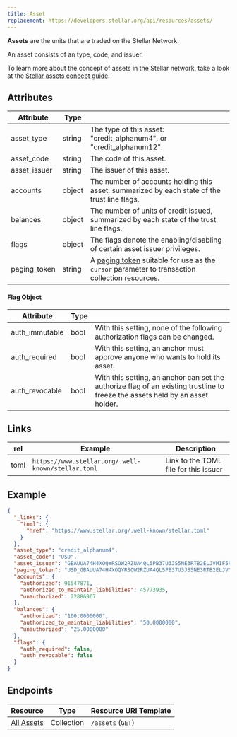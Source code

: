 ```yaml
---
title: Asset
replacement: https://developers.stellar.org/api/resources/assets/
---
```


**Assets** are the units that are traded on the Stellar Network.

An asset consists of an type, code, and issuer.

To learn more about the concept of assets in the Stellar network, take a look at the [Stellar assets concept guide](https://www.stellar.org/developers/guides/concepts/assets.html).

## Attributes

|    Attribute     |  Type  |                                                                                                                                |
| ---------------- | ------ | ------------------------------------------------------------------------------------------------------------------------------ |
| asset_type               | string | The type of this asset: "credit_alphanum4", or "credit_alphanum12". |
| asset_code               | string | The code of this asset.   |
| asset_issuer             | string | The issuer of this asset. |
| accounts                 | object | The number of accounts holding this asset, summarized by each state of the trust line flags. |
| balances                 | object | The number of units of credit issued, summarized by each state of the trust line flags. |
| flags                    | object | The flags denote the enabling/disabling of certain asset issuer privileges. |
| paging_token             | string | A [paging token](./page.md) suitable for use as the `cursor` parameter to transaction collection resources.                   |

#### Flag Object
|    Attribute     |  Type  |                                                                                                                                |
| ---------------- | ------ | ------------------------------------------------------------------------------------------------------------------------------ |
| auth_immutable             | bool | With this setting, none of the following authorization flags can be changed. |
| auth_required              | bool | With this setting, an anchor must approve anyone who wants to hold its asset.  |
| auth_revocable             | bool | With this setting, an anchor can set the authorize flag of an existing trustline to freeze the assets held by an asset holder.  |

## Links
| rel          | Example                                                                                           | Description                                                
|--------------|---------------------------------------------------------------------------------------------------|------------------------------------------------------------
| toml  | `https://www.stellar.org/.well-known/stellar.toml`| Link to the TOML file for this issuer |

## Example

```json
{
  "_links": {
    "toml": {
      "href": "https://www.stellar.org/.well-known/stellar.toml"
    }
  },
  "asset_type": "credit_alphanum4",
  "asset_code": "USD",
  "asset_issuer": "GBAUUA74H4XOQYRSOW2RZUA4QL5PB37U3JS5NE3RTB2ELJVMIF5RLMAG",
  "paging_token": "USD_GBAUUA74H4XOQYRSOW2RZUA4QL5PB37U3JS5NE3RTB2ELJVMIF5RLMAG_credit_alphanum4",
  "accounts": {
    "authorized": 91547871,
    "authorized_to_maintain_liabilities": 45773935,
    "unauthorized": 22886967
  },
  "balances": {
    "authorized": "100.0000000",
    "authorized_to_maintain_liabilities": "50.0000000",
    "unauthorized": "25.0000000"
  },
  "flags": {
    "auth_required": false,
    "auth_revocable": false
  }
}
```

## Endpoints

|  Resource                                |    Type    |    Resource URI Template     |
| ---------------------------------------- | ---------- | ---------------------------- |
| [All Assets](../endpoints/assets-all.md) | Collection | `/assets` (`GET`)            |
